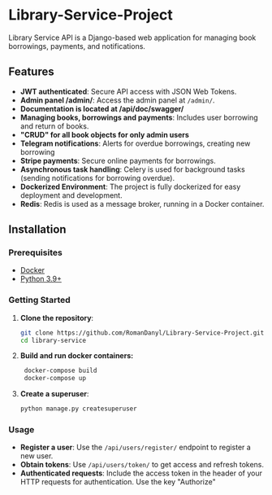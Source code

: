 # Library-Service-Project

Library Service API is a Django-based web application for managing book borrowings, payments, and notifications. 
## Features

- **JWT authenticated**: Secure API access with JSON Web Tokens.
- **Admin panel /admin/**: Access the admin panel at `/admin/`.
- **Documentation is located at /api/doc/swagger/**
- **Managing books, borrowings and payments**: Includes user borrowing and return of books.
- **"CRUD" for all book objects for only admin users**
- **Telegram notifications**: Alerts for overdue borrowings, creating new borrowing
- **Stripe payments**: Secure online payments for borrowings.
- **Asynchronous task handling**: Celery is used for background tasks (sending notifications for borrowing overdue).
- **Dockerized Environment**: The project is fully dockerized for easy deployment and development.
- **Redis**: Redis is used as a message broker, running in a Docker container.

## Installation

### Prerequisites

- [Docker](https://docs.docker.com/get-docker/)
- [Python 3.9+](https://www.python.org/downloads/)

### Getting Started

1. **Clone the repository**:

   ```bash
   git clone https://github.com/RomanDanyl/Library-Service-Project.git
   cd library-service

2. **Build and run docker containers:**
   ```bash
    docker-compose build
    docker-compose up
    ```

3. **Create a superuser**:

    ```bash
    python manage.py createsuperuser
   ```

### Usage

- **Register a user**: Use the `/api/users/register/` endpoint to register a new user.
- **Obtain tokens**: Use `/api/users/token/` to get access and refresh tokens.
- **Authenticated requests**: Include the access token in the header of your HTTP requests for authentication. Use the key "Authorize"
